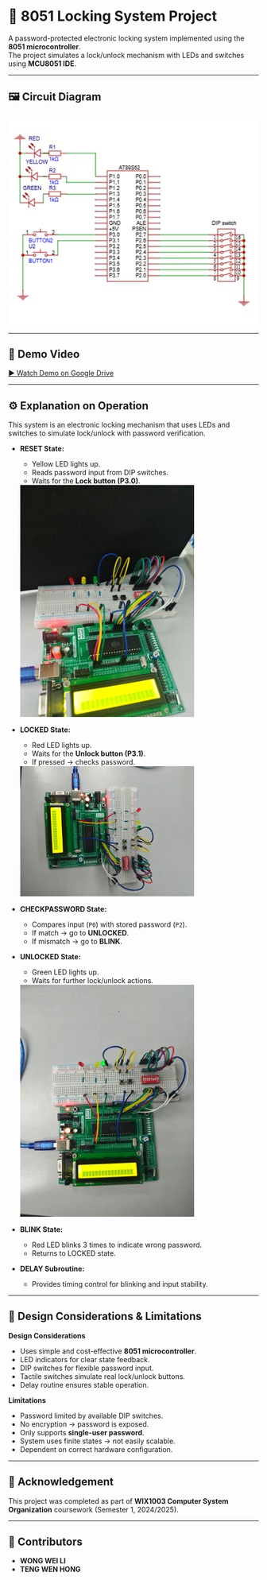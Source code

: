 # 🔐 8051 Locking System Project

A password-protected electronic locking system implemented using the **8051 microcontroller**.  
The project simulates a lock/unlock mechanism with LEDs and switches using **MCU8051 IDE**.

---

## 🖼️ Circuit Diagram

<img src="image/circuit_diagram.png" alt="Circuit Diagram" width="500"/>

---

## 🎥 Demo Video

[▶️ Watch Demo on Google Drive](https://drive.google.com/file/d/13YdSt6yeTqxsM25vRbTgH8j9UWw-v9wi/view?usp=sharing)

---

## ⚙️ Explanation on Operation

This system is an electronic locking mechanism that uses LEDs and switches to simulate lock/unlock with password verification.

- **RESET State:**
  - Yellow LED lights up.
  - Reads password input from DIP switches.
  - Waits for the **Lock button (P3.0)**.  
  <img src="image/assignment_reset.jpeg" alt="RESET State" width="350"/>

- **LOCKED State:**
  - Red LED lights up.
  - Waits for the **Unlock button (P3.1)**.
  - If pressed → checks password.  
  <img src="image/assignment_lock.jpeg" alt="LOCKED State" width="350"/>

- **CHECKPASSWORD State:**
  - Compares input (`P0`) with stored password (`P2`).
  - If match → go to **UNLOCKED**.
  - If mismatch → go to **BLINK**.  

- **UNLOCKED State:**
  - Green LED lights up.
  - Waits for further lock/unlock actions.  
  <img src="image/Assignment_unlock.jpeg" alt="UNLOCKED State" width="350"/>

- **BLINK State:**
  - Red LED blinks 3 times to indicate wrong password.
  - Returns to LOCKED state.  

- **DELAY Subroutine:**
  - Provides timing control for blinking and input stability.

---

## 📝 Design Considerations & Limitations

**Design Considerations**
- Uses simple and cost-effective **8051 microcontroller**.
- LED indicators for clear state feedback.
- DIP switches for flexible password input.
- Tactile switches simulate real lock/unlock buttons.
- Delay routine ensures stable operation.

**Limitations**
- Password limited by available DIP switches.
- No encryption → password is exposed.
- Only supports **single-user password**.
- System uses finite states → not easily scalable.
- Dependent on correct hardware configuration.

---

## 📜 Acknowledgement
This project was completed as part of **WIX1003 Computer System Organization** coursework (Semester 1, 2024/2025).

---

## 👥 Contributors
- **WONG WEI LI**   
- **TENG WEN HONG** 
